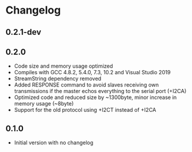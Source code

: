 # Changelog

## 0.2.1-dev

## 0.2.0

- Code size and memory usage optimized
- Compiles with GCC 4.8.2, 5.4.0, 7.3, 10.2 and Visual Studio 2019
- StreamString dependency removed
- Added RESPONSE command to avoid slaves receiving own transmissions if the master echos everything to the serial port (+I2CA)
- Optimized code and reduced size by ~1300byte, minor increase in memory usage (~8byte)
- Support for the old protocol using +I2CT instead of +I2CA

## 0.1.0

- Initial version with no changelog
